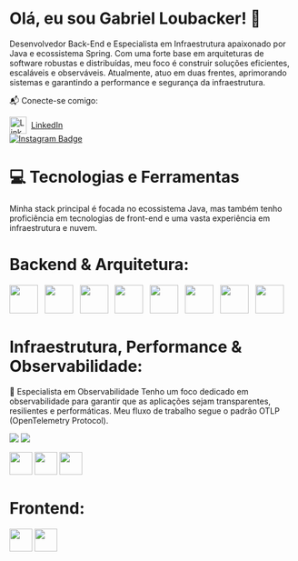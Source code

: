 # Olá, eu sou Gabriel Loubacker! 👋
<a href="https://github.com/loubacker">
</a>

Desenvolvedor Back-End e Especialista em Infraestrutura apaixonado por Java e ecossistema Spring. Com uma forte base em arquiteturas de software robustas e distribuídas, meu foco é construir soluções eficientes, escaláveis e observáveis. Atualmente, atuo em duas frentes, aprimorando sistemas e garantindo a performance e segurança da infraestrutura.

📬 Conecte-se comigo:
<div>
  <a href="https://www.linkedin.com/in/seu-usuario" target="_blank" style="display: flex; align-items: center;">
    <img loading="lazy" src="https://cdn.jsdelivr.net/gh/devicons/devicon@latest/icons/linkedin/linkedin-original.svg" alt="LinkedIn Logo" width="30" height="30" style="margin-right: 8px; vertical-align: middle;"/>
    LinkedIn
  </a>
  <a href="https://www.instagram.com/loubacker" target="_blank">
    <img loading="lazy" src="https://img.shields.io/badge/Instagram-E4405F?style=for-the-badge&logo=instagram&logoColor=white" alt="Instagram Badge">
  </a>
</div>

# 💻 Tecnologias e Ferramentas
Minha stack principal é focada no ecossistema Java, mas também tenho proficiência em tecnologias de front-end e uma vasta experiência em infraestrutura e nuvem.

# Backend & Arquitetura:

<p>
  <img loading="lazy" src="https://cdn.jsdelivr.net/gh/devicons/devicon/icons/java/java-original-wordmark.svg" width="50" height="50"/>
  &nbsp;
  <img loading="lazy" src="https://cdn.jsdelivr.net/gh/devicons/devicon/icons/spring/spring-original-wordmark.svg" width="50" height="50"/>
  &nbsp;
  <img loading="lazy" src="https://cdn.jsdelivr.net/gh/devicons/devicon@latest/icons/linux/linux-original.svg" width="50" height="50"/>
  &nbsp;
  <img loading="lazy" src="https://cdn.jsdelivr.net/gh/devicons/devicon/icons/docker/docker-original-wordmark.svg" width="50" height="50"/>
  &nbsp;
  <img loading="lazy" src="https://cdn.jsdelivr.net/gh/devicons/devicon@latest/icons/nginx/nginx-original.svg" width="50" height="50"/>
  &nbsp;
  <img loading="lazy" src="https://cdn.jsdelivr.net/gh/devicons/devicon@latest/icons/amazonwebservices/amazonwebservices-plain-wordmark.svg" width="50" height="50"/>
  &nbsp;
  <img loading="lazy" src="https://cdn.jsdelivr.net/gh/devicons/devicon/icons/postgresql/postgresql-original-wordmark.svg" width="50" height="50"/>
  &nbsp;
  <img loading="lazy" src="https://cdn.jsdelivr.net/gh/devicons/devicon@latest/icons/mongodb/mongodb-original.svg" width="50" height="50"/>
</p>
          
# Infraestrutura, Performance & Observabilidade:
🚀 Especialista em Observabilidade
Tenho um foco dedicado em observabilidade para garantir que as aplicações sejam transparentes, resilientes e performáticas. Meu fluxo de trabalho segue o padrão OTLP (OpenTelemetry Protocol).
<p>
<img loading="lazy" src="https://img.shields.io/badge/OpenTelemetry-109010?style=for-the-badge&logo=opentelemetry&logoColor=white" />
<img loading="lazy" src="https://img.shields.io/badge/Cloudflare-F38020?style=for-the-badge&logo=Cloudflare&logoColor=white" />
</p>
<p>
<img loading="lazy" src="https://cdn.jsdelivr.net/gh/devicons/devicon/icons/grafana/grafana-original-wordmark.svg" width="40" height="40"/>
<img loading="lazy" src="https://cdn.jsdelivr.net/gh/devicons/devicon/icons/prometheus/prometheus-original-wordmark.svg" width="40" height="40"/>
<img loading="lazy" src="https://cdn.jsdelivr.net/gh/devicons/devicon@latest/icons/jaegertracing/jaegertracing-original-wordmark.svg" width="40" height="40"/>
          

</p>

# Frontend:

<p>
<img loading="lazy" src="https://cdn.jsdelivr.net/gh/devicons/devicon/icons/angularjs/angularjs-original.svg" width="40" height="40"/>
<img loading="lazy" src="https://cdn.jsdelivr.net/gh/devicons/devicon/icons/react/react-original-wordmark.svg" width="40" height="40"/>
</p>
